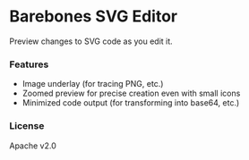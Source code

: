 # Barebones SVG Editor

Preview changes to SVG code as you edit it.

### Features

- Image underlay (for tracing PNG, etc.)
- Zoomed preview for precise creation even with small icons
- Minimized code output (for transforming into base64, etc.)

### License
Apache v2.0
